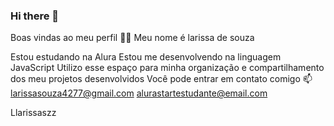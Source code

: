 ### Hi there 👋

Boas vindas ao meu perfil 💙💙
Meu nome é larissa de souza

Estou estudando na Alura
Estou me desenvolvendo na linguagem JavaScript
Utilizo esse espaço para minha organização e compartilhamento dos meu projetos desenvolvidos
Você pode entrar em contato comigo 📫
larissasouza4277@gmail.com
alurastartestudante@email.com

Llarissaszz
